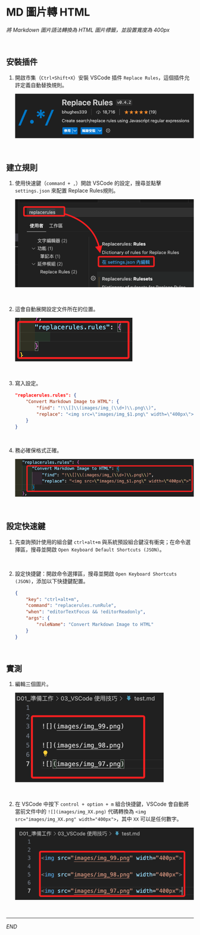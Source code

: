 # MD 圖片轉 HTML

_將 Markdown 圖片語法轉換為 HTML 圖片標籤，並設置寬度為 400px_

<br>

## 安裝插件

1. 開啟市集（`Ctrl+Shift+X`）安裝 VSCode 插件 `Replace Rules`，這個插件允許定義自動替換規則。

    ![](images/img_08.png)

<br>

## 建立規則

1. 使用快速鍵（`command + ,`）開啟 VSCode 的設定，搜尋並點擊 `settings.json` 來配置 Replace Rules規則。

    ![](images/img_09.png)

<br>

2. 這會自動展開設定文件所在的位置。

    ![](images/img_10.png)

<br>

3. 寫入設定。

    ```json
    "replacerules.rules": {
        "Convert Markdown Image to HTML": {
            "find": "!\\[]\\(images/img_(\\d+)\\.png\\)",
            "replace": "<img src=\"images/img_$1.png\" width=\"400px\">"
        }
    }
    ```

<br>

4. 務必確保格式正確。

    ![](images/img_11.png)

<br>

## 設定快速鍵

1. 先查詢預計使用的組合鍵 `ctrl+alt+m` 與系統預設組合鍵沒有衝突；在命令選擇區，搜尋並開啟 `Open Keyboard Default Shortcuts (JSON)`。

<br>

2. 設定快捷鍵：開啟命令選擇區，搜尋並開啟 `Open Keyboard Shortcuts (JSON)`，添加以下快捷鍵配置。

    ```json
    {
        "key": "ctrl+alt+m",
        "command": "replacerules.runRule",
        "when": "editorTextFocus && !editorReadonly",
        "args": {
            "ruleName": "Convert Markdown Image to HTML"
        }
    }
    ```

<br>

## 實測

1. 編輯三個圖片。

    ![](images/img_12.png)

<br>

2. 在 VSCode 中按下 `control + option + m` 組合快捷鍵，VSCode 會自動將當前文件中的 `![](images/img_XX.png)` 代碼轉換為 `<img src="images/img_XX.png" width="400px">`，其中 `XX` 可以是任何數字。

    ![](images/img_13.png)

<br>

___

_END_
